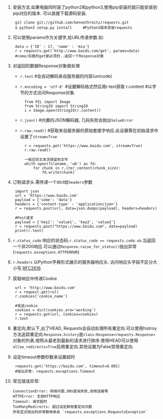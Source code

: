 1. 安装方法.如果电脑同时装了python2和python3,使用pip安装的就只能安装到pip对应的版本. 可以直接下载源码安装.

		git clone git://github.com/kennethreitz/requests.git
		$ python3 setup.py install     #Python3版本安装requests

2. 可以使用params作为关键字,给URL传递参数.如:

		data = {'ID' : 17, 'name' : 'mio'}
		r = requests.get('http://www.baidu.com/get', params=data) 
		#come/后面的get是必须的..返回一个Response对象

3. 对返回的数据Response对象做处理

	* `r.text`	 #会自动解码来自服务器的内容(unicode)
	* `r.encoding = 'utf-8'`  #设置解码格式然后用r.text获取
		r.content #以字节的方式访问Response对象.
		
			from PIL import Image
			from StringIO import StringIO
			i = Image.open(StringIO(r.content))

	* `r.json()` #内置的JSON解码器, 几码失败会抛出`ValueError`
	* `r.raw.read()` #获取来自服务器的原始套接字响应.此设置需在初始请求中设置了`stream=True`

			r = requests.get('https://www.baidu.com', stream=True)
			r.raw.read()

			一般应将文本流保留到文件
			whith open(filename, 'wb') as fd:
				for chunk in r.iter_content(chunk_size):
					fd.write(chunk)

4. 订制请求头.需传递一个dict给`headers`参数

		import json
		url = 'https://www.baidu.com'
		payload = {'some': 'data'}
		headers = {'content-type' : 'application/json'}
		r = requests.post(url, data=json.dumps(payload), headers=headers)

		#Post请求
		payload = {'key1': 'value1', 'key2', 'value2'}
		r = requests.post("https://www.baidu.com", data=payload)
		print(r.text)

5. `r.status_code` 响应的状态码.`r.status_code == requests.code.ok`.当返回一个非200响应.可以通过`Response.raise_for_status()`抛出异常(`requests.exceptions.HTTPERROR`)
6. `r.headers` 以Python字典形式展示的服务器响应头. 访问响应头字段不区分大小写.[RFC2616](http://www.w3.org/Protocols/rfc2616/rfc2616-sec14.html)
7. 获取响应中传递Cookie

		url = 'http://www.baidu.com'
		r = request.get(rul)
		r.cookies['cookie_name']
		
		#发送cookie
		cookies = dict(cookies_are='working')
		r = requests.get(url, cookies=cookies)
		r.text

8. 重定向,默认下,出了HEAD, Requests会自动处理所有重定向.可以使用histroy方法追踪重定向.`Response.history`是`class:Response<requests.Response>`对象的列表.按照从最老到最新的请求进行排序.使用HEAD可以使用`allow_redirects=True`启用重定向.其他设置为False禁用重定向.
9. 设定timeout参数秒数来设置超时

		requests.get('https://baidu.com', timeout=0.001)
		#抛出异常: requests.exceptions.Timeout
10. 常见错误异常:

		ConnectionError: 网络问题,DNS查询失败,拒绝连接等
		HTTPError: 无效HTTP响应
		Timeout: 请求超时
		TooManyRedirects: 超过设定醉倒重定向次数
		所有显式抛出的异常都继承自 `requests.exceptions.RequestsException`
